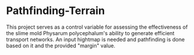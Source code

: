 # Pathfinding-Terrain
This project serves as a control variable for assessing the effectiveness of the slime mold Physarum polycephalum's ability to generate efficient transport networks.
An input hightmap is needed and pathfinding is done based on it and the provided "margin" value.
